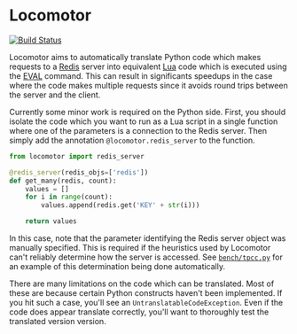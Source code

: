 # Locomotor

[![Build Status](https://travis-ci.org/michaelmior/locomotor.svg?branch=master)](https://travis-ci.org/michaelmior/locomotor)

Locomotor aims to automatically translate Python code which makes requests to a [Redis](https://redis.io/) server into equivalent [Lua](https://www.lua.org/) code which is executed using the [EVAL](https://redis.io/commands/eval) command.
This can result in significants speedups in the case where the code makes multiple requests since it avoids round trips between the server and the client.

Currently some minor work is required on the Python side.
First, you should isolate the code which you want to run as a Lua script in a single function where one of the parameters is a connection to the Redis server.
Then simply add the annotation `@locomotor.redis_server` to the function.

```python
from locomotor import redis_server

@redis_server(redis_objs=['redis'])
def get_many(redis, count):
    values = []
    for i in range(count):
        values.append(redis.get('KEY' + str(i)))

    return values
```

In this case, note that the parameter identifying the Redis server object was manually specified.
This is required if the heuristics used by Locomotor can't reliably determine how the server is accessed.
See [`bench/tpcc.py`](bench/tpcc.py) for an example of this determination being done automatically.

There are many limitations on the code which can be translated.
Most of these are because certain Python constructs haven't been implemented.
If you hit such a case, you'll see an `UntranslatableCodeException`.
Even if the code does appear translate correctly, you'll want to thoroughly test the translated version version.

